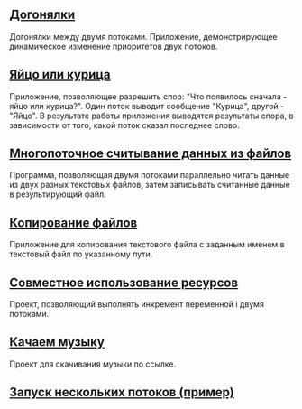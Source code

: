 ## **[Догонялки](https://github.com/methaqualonum/Thread/tree/master/src/ru/svs/thread/catchUp)**
Догонялки между двумя потоками.
Приложение, демонстрирующее динамическое изменение приоритетов двух потоков.

## **[Яйцо или курица](https://github.com/methaqualonum/Thread/tree/master/src/ru/svs/thread/eggOrChicken)**
Приложение, позволяющее разрешить спор: "Что появилось сначала - яйцо или курица?". Один поток выводит сообщение "Курица", другой - "Яйцо". В результате работы приложения выводятся результаты спора, в зависимости от того, какой поток сказал последнее слово.

## **[Многопоточное считывание данных из файлов](https://github.com/methaqualonum/Thread/tree/master/src/ru/svs/thread/readThreads)**
Программа, позволяющая двумя потоками параллельно читать данные из двух разных текстовых файлов, затем записывать считанные данные в результирующий файл. 

## **[Копирование файлов](https://github.com/methaqualonum/Thread/tree/master/src/ru/svs/thread/copyFiles)**
Приложение для копирования текстового файла с заданным именем в текстовый файл по указанному пути.

## **[Совместное использование ресурсов](https://github.com/methaqualonum/Thread/tree/master/src/ru/svs/thread/Resources)**
Проект, позволяющий выполнять инкремент переменной i двумя потоками.

## **[Качаем музыку](https://github.com/methaqualonum/Thread/tree/master/src/ru/svs/thread/downloadMusic)**
Проект для скачивания музыки по ссылке.

## **[Запуск нескольких потоков (пример)](https://github.com/methaqualonum/Thread/tree/master/src/ru/svs/thread/threadDemo)**
